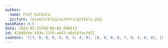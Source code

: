 ```yaml
---
author:
  name: Prof Gotkola
  picture: /assets/blog/authors/gotkola.png
maskRate: 0.5
date: 2025-05-25T08:00:02.098213
id: 42dd8dde-393e-11f0-a443-e9a16facfd51
content: '[[7, 0, 0, 0, 5, 0, 3, 4, 9], [0, 0, 8, 0, 7, 0, 1, 0, 0], [5, 4, 9, 3, 1, 0, 8, 0, 0], [9, 0, 0, 1, 4, 0, 6, 2, 0], [0, 1, 0, 0, 2, 0, 9, 0, 4], [4, 0, 0, 9, 0, 8, 0, 0, 0], [1, 3, 0, 2, 0, 7, 0, 0, 6], [0, 9, 0, 0, 3, 0, 5, 8, 7], [6, 0, 0, 5, 0, 4, 2, 0, 1]]'
---
```

